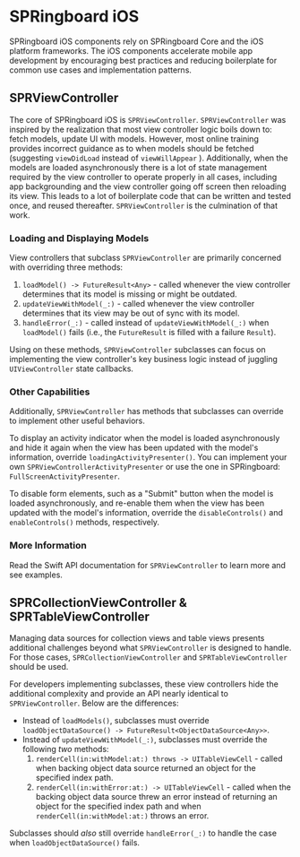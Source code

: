 SPRingboard iOS
===============

SPRingboard iOS components rely on SPRingboard Core and the iOS platform
frameworks. The iOS components accelerate mobile app development by encouraging
best practices and reducing boilerplate for common use cases and implementation
patterns. 


SPRViewController
-----------------

The core of SPRingboard iOS is `SPRViewController`. `SPRViewController` was
inspired by the realization that most view controller logic boils down to:
fetch models, update UI with models. However, most online training provides
incorrect guidance as to when models should be fetched (suggesting
`viewDidLoad` instead of `viewWillAppear` ). Additionally, when the models are
loaded asynchronously there is a lot of state management required by the view
controller to operate properly in all cases, including app backgrounding and
the view controller going off screen then reloading its view. This leads to a
lot of boilerplate code that can be written and tested once, and reused
thereafter. `SPRViewController` is the culmination of that work. 

### Loading and Displaying Models

View controllers that subclass `SPRViewController` are primarily concerned with 
overriding three methods:

1.  `loadModel() -> FutureResult<Any>` - called whenever the view controller 
    determines that its model is missing or might be outdated. 
2.  `updateViewWithModel(_:)` - called whenever the view controller
    determines that its view may be out of sync with its model.
3.  `handleError(_:)` - called instead of `updateViewWithModel(_:)` when 
    `loadModel()` fails (i.e., the `FutureResult` is filled with a failure 
    `Result`). 

Using on these methods, `SPRViewController` subclasses can focus on
implementing the view controller's key business logic instead of juggling
`UIViewController` state callbacks. 

### Other Capabilities

Additionally, `SPRViewController` has methods that subclasses can override to 
implement other useful behaviors. 

To display an activity indicator when the model is loaded asynchronously and
hide it again when the view has been updated with the model's information,
override `loadingActivityPresenter()`. You can implement your own
`SPRViewControllerActivityPresenter` or use the one in SPRingboard:
`FullScreenActivityPresenter`. 

To disable form elements, such as a "Submit" button when the model is loaded
asynchronously, and re-enable them when the view has been updated with the
model's information, override the `disableControls()` and `enableControls()` 
methods, respectively. 

### More Information 

Read the Swift API documentation for `SPRViewController` to learn more and see 
examples. 


SPRCollectionViewController & SPRTableViewController
----------------------------------------------------

Managing data sources for collection views and table views presents additional
challenges beyond what `SPRViewController` is designed to handle. For those 
cases, `SPRCollectionViewController` and `SPRTableViewController` should be 
used. 

For developers implementing subclasses, these view controllers hide the
additional complexity and provide an API nearly identical to
`SPRViewController`. Below are the differences:

- Instead of `loadModels()`, subclasses must override `loadObjectDataSource()
  -> FutureResult<ObjectDataSource<Any>>`. 
- Instead of `updateViewWithModel(_:)`, subclasses must override the following 
  _two_ methods:
  1.  `renderCell(in:withModel:at:) throws -> UITableViewCell` - called when 
      backing object data source returned an object for the specified index 
      path.
  2.  `renderCell(in:withError:at:) -> UITableViewCell` - called when the 
      backing object data source threw an error instead of returning an object
      for the specified index path and when `renderCell(in:withModel:at:)` 
      throws an error. 
      
Subclasses should _also_ still override `handleError(_:)` to handle the case 
when `loadObjectDataSource()` fails. 

